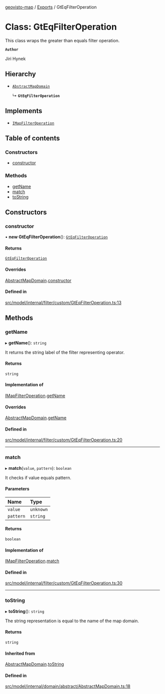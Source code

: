 [geovisto-map](../README.md) / [Exports](../modules.md) / GtEqFilterOperation

# Class: GtEqFilterOperation

This class wraps the greater than equals filter operation.

**`Author`**

Jiri Hynek

## Hierarchy

- [`AbstractMapDomain`](AbstractMapDomain.md)

  ↳ **`GtEqFilterOperation`**

## Implements

- [`IMapFilterOperation`](../interfaces/IMapFilterOperation.md)

## Table of contents

### Constructors

- [constructor](GtEqFilterOperation.md#constructor)

### Methods

- [getName](GtEqFilterOperation.md#getname)
- [match](GtEqFilterOperation.md#match)
- [toString](GtEqFilterOperation.md#tostring)

## Constructors

### constructor

• **new GtEqFilterOperation**(): [`GtEqFilterOperation`](GtEqFilterOperation.md)

#### Returns

[`GtEqFilterOperation`](GtEqFilterOperation.md)

#### Overrides

[AbstractMapDomain](AbstractMapDomain.md).[constructor](AbstractMapDomain.md#constructor)

#### Defined in

[src/model/internal/filter/custom/GtEqFilterOperation.ts:13](https://github.com/geovisto/geovisto-map/blob/e22d774889dbc28cc1ec62933ecf6bab6690f172/src/model/internal/filter/custom/GtEqFilterOperation.ts#L13)

## Methods

### getName

▸ **getName**(): `string`

It returns the string label of the filter representing operator.

#### Returns

`string`

#### Implementation of

[IMapFilterOperation](../interfaces/IMapFilterOperation.md).[getName](../interfaces/IMapFilterOperation.md#getname)

#### Overrides

[AbstractMapDomain](AbstractMapDomain.md).[getName](AbstractMapDomain.md#getname)

#### Defined in

[src/model/internal/filter/custom/GtEqFilterOperation.ts:20](https://github.com/geovisto/geovisto-map/blob/e22d774889dbc28cc1ec62933ecf6bab6690f172/src/model/internal/filter/custom/GtEqFilterOperation.ts#L20)

___

### match

▸ **match**(`value`, `pattern`): `boolean`

It checks if value equals pattern.

#### Parameters

| Name | Type |
| :------ | :------ |
| `value` | `unknown` |
| `pattern` | `string` |

#### Returns

`boolean`

#### Implementation of

[IMapFilterOperation](../interfaces/IMapFilterOperation.md).[match](../interfaces/IMapFilterOperation.md#match)

#### Defined in

[src/model/internal/filter/custom/GtEqFilterOperation.ts:30](https://github.com/geovisto/geovisto-map/blob/e22d774889dbc28cc1ec62933ecf6bab6690f172/src/model/internal/filter/custom/GtEqFilterOperation.ts#L30)

___

### toString

▸ **toString**(): `string`

The string representation is equal to the name of the map domain.

#### Returns

`string`

#### Inherited from

[AbstractMapDomain](AbstractMapDomain.md).[toString](AbstractMapDomain.md#tostring)

#### Defined in

[src/model/internal/domain/abstract/AbstractMapDomain.ts:18](https://github.com/geovisto/geovisto-map/blob/e22d774889dbc28cc1ec62933ecf6bab6690f172/src/model/internal/domain/abstract/AbstractMapDomain.ts#L18)
